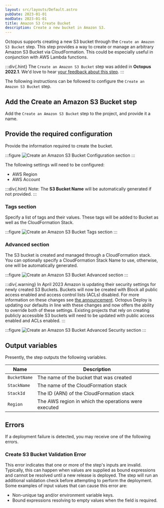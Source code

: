 ```yaml
---
layout: src/layouts/Default.astro
pubDate: 2023-01-01
modDate: 2023-01-01
title: Amazon S3 Create Bucket
description: Create a new bucket in Amazon S3.
---
```


Octopus supports creating a new S3 bucket through the `Create an Amazon S3 Bucket` step.
This step provides a way to create or manage an arbitrary Amazon S3 Bucket via CloudFormation. This could be especially useful in conjunction with AWS Lambda functions.

:::div{.hint}
The `Create an Amazon S3 Bucket` step was added in **Octopus 2022.1**. We'd love to hear [your feedback about this step](https://octopusdeploy.typeform.com/to/KwQXY2zv).
:::

The following instructions can be followed to configure the `Create an Amazon S3 Bucket` step.

## Add the Create an Amazon S3 Bucket step

Add the `Create an Amazon S3 Bucket` step to the project, and provide it a name.

## Provide the required configuration

Provide the information required to create the bucket.

:::figure
![Create an Amazon S3 Bucket Configuration section](/docs/img/deployments/aws/aws-s3-create-bucket/images/configuration-section.png)
:::

The following settings will need to be configured:

* AWS Region
* AWS Account

:::div{.hint}
Note: The **S3 Bucket Name** will be automatically generated if not provided.
:::

### Tags section

Specify a list of tags and their values. These tags will be added to Bucket as well as the CloudFormation Stack.

:::figure
![Create an Amazon S3 Bucket Tags section](/docs/img/deployments/aws/aws-s3-create-bucket/images/tags-section.png)
:::

### Advanced section

The S3 bucket is created and managed through a CloudFormation stack. You can optionally specify a CloudFormation Stack Name to use, otherwise, one will be automatically generated.

:::figure
![Create an Amazon S3 Bucket Advanced section](/docs/img/deployments/aws/aws-s3-create-bucket/images/advanced-section.png)
:::

:::div{.warning}
In April 2023 Amazon is updating their security settings for newly created S3 Buckets. Buckets will now be created with Block all public access enabled and access control lists (ACLs) disabled. For more information on these changes see [the announcement](https://aws.amazon.com/blogs/aws/heads-up-amazon-s3-security-changes-are-coming-in-april-of-2023/). Octopus Deploy is updating our defaults in line with these changes and now offers the ability to override both of these settings. Existing projects that rely on creating publicly accessible S3 buckets will need to be updated with public access enabled and ACLs enabled.
:::

:::figure
![Create an Amazon S3 Bucket Advanced Security section](/docs/img/deployments/aws/aws-s3-create-bucket/images/advanced-section-security.png)
:::


## Output variables

Presently, the step outputs the following variables.

| Name        | Description |
| ------------| ----------- |
|`BucketName` | The name of the bucket that was created  |
|`StackName`  | The name of the CloudFormation stack     |
|`StackId`    | The ID (ARN) of the CloudFormation stack |
|`Region`     | The AWS region in which the operations were executed |

## Errors

If a deployment failure is detected, you may receive one of the following errors.

### Create S3 Bucket Validation Error

This error indicates that one or more of the step's inputs are invalid. Typically, this can happen when values are supplied as bound expressions and cannot be resolved until a new release is deployed. The step will run an additional validation check before attempting to perform the deployment. Some examples of input values that can cause this error are:
* Non-unique tag and/or environment variable keys.
* Bound expressions resolving to empty values when the field is required.
